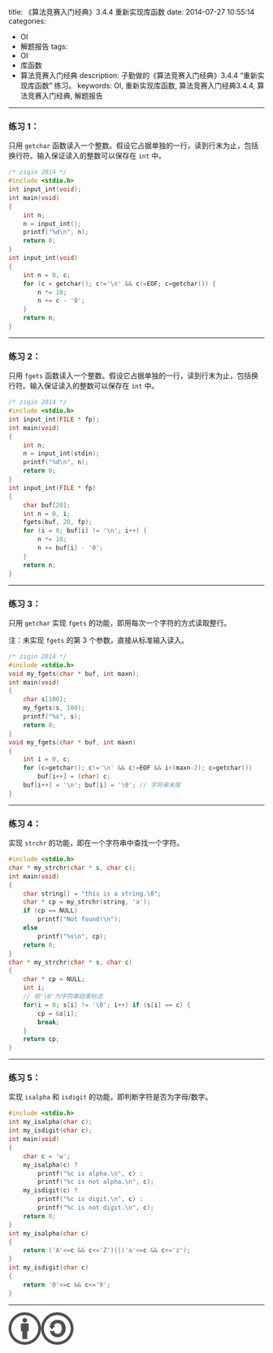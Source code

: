 title: 《算法竞赛入门经典》3.4.4 重新实现库函数
date: 2014-07-27 10:55:14
categories:
- OI
- 解题报告
tags:
- OI
- 库函数
- 算法竞赛入门经典
description: 子勤做的《算法竞赛入门经典》3.4.4 “重新实现库函数” 练习。
keywords: OI, 重新实现库函数, 算法竞赛入门经典3.4.4, 算法竞赛入门经典, 解题报告
---

### 练习 1：

只用 `getchar` 函数读入一个整数。假设它占据单独的一行，读到行末为止，包括换行符。输入保证读入的整数可以保存在 `int` 中。

<!-- more -->

``` c
/* ziqin 2014 */
#include <stdio.h>
int input_int(void);
int main(void)
{
	int n;
	n = input_int();
	printf("%d\n", n);
	return 0;
}
int input_int(void)
{
	int n = 0, c;
	for (c = getchar(); c!='\n' && c!=EOF; c=getchar()) {
		n *= 10;
		n += c - '0';
	}
	return n;
}
```

---

### 练习 2：

只用 `fgets` 函数读入一个整数。假设它占据单独的一行，读到行末为止，包括换行符。输入保证读入的整数可以保存在 `int` 中。

``` c
/* ziqin 2014 */
#include <stdio.h>
int input_int(FILE * fp);
int main(void)
{
    int n;
    n = input_int(stdin);
    printf("%d\n", n);
    return 0;
}
int input_int(FILE * fp)
{
    char buf[20];
    int n = 0, i;
    fgets(buf, 20, fp);
    for (i = 0; buf[i] != '\n'; i++) {
        n *= 10;
        n += buf[i] - '0';
    }
    return n;
}
```

---

### 练习 3：

只用 `getchar` 实现 `fgets` 的功能，即用每次一个字符的方式读取整行。

注：未实现 `fgets` 的第 3 个参数，直接从标准输入读入。

``` c
/* ziqin 2014 */
#include <stdio.h>
void my_fgets(char * buf, int maxn);
int main(void)
{
	char s[100];
	my_fgets(s, 100);
	printf("%s", s);
	return 0;
}
void my_fgets(char * buf, int maxn)
{
	int i = 0, c;
	for (c=getchar(); c!='\n' && c!=EOF && i<(maxn-2); c=getchar())
		buf[i++] = (char) c;
	buf[i++] = '\n'; buf[i] = '\0'; // 字符串末尾
}
```

---

### 练习 4：

实现 `strchr` 的功能，即在一个字符串中查找一个字符。

``` c	
#include <stdio.h>
char * my_strchr(char * s, char c);
int main(void)
{
	char string[] = "this is a string.\0";
	char * cp = my_strchr(string, 'a');
	if (cp == NULL)
		printf("Not found!\n");
	else
		printf("%s\n", cp);
	return 0;
}
char * my_strchr(char * s, char c)
{
	char * cp = NULL;
	int i;
	// 视'\0'为字符串结束标志
	for(i = 0; s[i] != '\0'; i++) if (s[i] == c) {
		cp = &s[i];
		break;
	}
	return cp;
}
```

---

### 练习 5：

实现 `isalpha` 和 `isdigit` 的功能，即判断字符是否为字母/数字。

``` c
#include <stdio.h>
int my_isalpha(char c);
int my_isdigit(char c);
int main(void)
{
	char c = 'w';
	my_isalpha(c) ?
		printf("%c is alpha.\n", c) :
		printf("%c is not alpha.\n", c);
	my_isdigit(c) ?
		printf("%c is digit.\n", c) :
		printf("%c is not digit.\n", c);
	return 0;
}
int my_isalpha(char c)
{
	return ('A'<=c && c<='Z')||('a'<=c && c<='z');
}
int my_isdigit(char c)
{
	return '0'<=c && c<='9';
}
```

---

[![本文以 CC BY-SA 3.0 CN 协议发布](/img/cc-by-sa.png "左侧图案的原来源由 Wikimedia 用户 Sting 创作并以 CC BY 2.5 协议授权；右侧图案的原来源由 Creative Commons 创作并以 CC BY 2.0 协议授权。")](https://creativecommons.org/licenses/by-sa/3.0/cn/)
